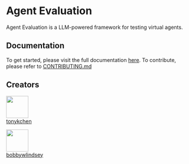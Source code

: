 # Agent Evaluation

Agent Evaluation is a LLM-powered framework for testing virtual agents.

## Documentation

To get started, please visit the full documentation [here](https://awslabs.github.io/agent-evaluation/). To contribute, please refer to [CONTRIBUTING.md](./CONTRIBUTING.md)

## Creators

[<img src="https://github.com/tonykchen.png" width="60px;"/><br /><sub><a href="https://github.com/tonykchen">tonykchen</a></sub>](https://github.com/tonykchen/)

[<img src="https://github.com/bobbywlindsey.png" width="60px;"/><br /><sub><a href="https://github.com/bobbywlindsey">bobbywlindsey</a></sub>](https://github.com/bobbywlindsey/)
